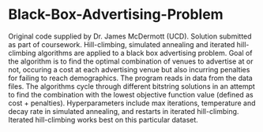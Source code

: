 # Black-Box-Advertising-Problem
Original code supplied by Dr. James McDermott (UCD).
Solution submitted as part of coursework.
Hill-climbing, simulated annealing and iterated hill-climbing algorithms are applied to a black box advertising problem.
Goal of the algorithm is to find the optimal combination of venues to advertise at or not, occuring a cost at each advertising venue but also incurring penalties for failing to reach demographics. The program reads in data from the data files.
The algorithms cycle through different bitstring solutions in an attempt to find the combination with the lowest objective function value (defined as cost + penalties). Hyperparameters include max iterations, temperature and decay rate in simulated annealing, and restarts in iterated hill-climbing. Iterated hill-climbing works best on this particular dataset.
